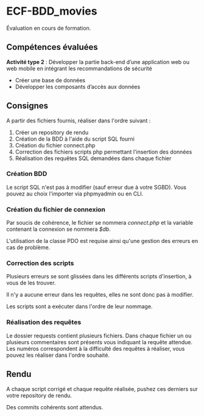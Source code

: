 # ECF-BDD_movies

Évaluation en cours de formation.

## Compétences évaluées

**Activité type 2** : Développer la partie back-end d’une application web ou web mobile en intégrant les recommandations de sécurité

 - Créer une base de données
 - Développer les composants d’accès aux données

## Consignes

A partir des fichiers fournis, réaliser dans l'ordre suivant :

 1. Créer un repository de rendu
 2. Création de la BDD à l'aide du script SQL fourni
 3. Création du fichier connect.php
 4. Correction des fichiers scripts php permettant l'insertion des données
 5. Réalisation des requêtes SQL demandées dans chaque fichier

### Création BDD

Le script SQL n'est pas à modifier (sauf erreur due à votre SGBD).
Vous pouvez au choix l'importer via phpmyadmin ou en CLI.

### Création du fichier de connexion

Par soucis de cohérence, le fichier se nommera *connect.php* et la variable contenant la connexion se nommera *$db*.

L'utilisation de la classe PDO est requise ainsi qu'une gestion des erreurs en cas de problème.

### Correction des scripts

Plusieurs erreurs se sont glissées dans les différents scripts d'insertion, à vous de les trouver.

Il n'y a aucune erreur dans les requêtes, elles ne sont donc pas à modifier.

Les scripts sont a exécuter dans l'ordre de leur nommage.

### Réalisation des requêtes

Le dossier requests contient plusieurs fichiers. Dans chaque fichier un ou plusieurs commentaires sont présents vous indiquant la requête attendue.
Les numéros correspondent à la difficulté des requêtes à réaliser, vous pouvez les réaliser dans l'ordre souhaité.


## Rendu

A chaque script corrigé et chaque requête réalisée, pushez ces derniers sur votre repository de rendu.

Des commits cohérents sont attendus.
